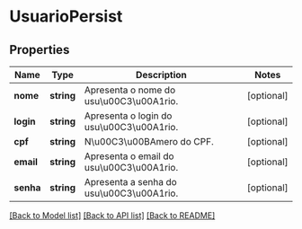 # UsuarioPersist

## Properties
Name | Type | Description | Notes
------------ | ------------- | ------------- | -------------
**nome** | **string** | Apresenta o nome do usu\u00C3\u00A1rio. | [optional] 
**login** | **string** | Apresenta o login do usu\u00C3\u00A1rio. | [optional] 
**cpf** | **string** | N\u00C3\u00BAmero do CPF. | [optional] 
**email** | **string** | Apresenta o email do usu\u00C3\u00A1rio. | [optional] 
**senha** | **string** | Apresenta a senha do usu\u00C3\u00A1rio. | [optional] 

[[Back to Model list]](../README.md#documentation-for-models) [[Back to API list]](../README.md#documentation-for-api-endpoints) [[Back to README]](../README.md)


